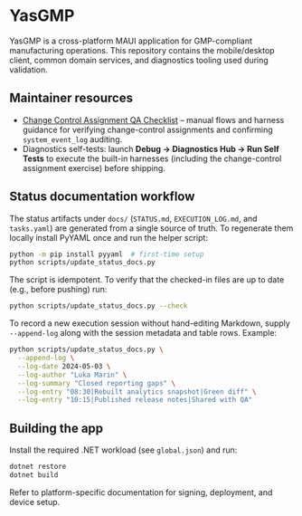 # YasGMP

YasGMP is a cross-platform MAUI application for GMP-compliant manufacturing operations. This repository
contains the mobile/desktop client, common domain services, and diagnostics tooling used during validation.

## Maintainer resources

- [Change Control Assignment QA Checklist](QA/ChangeControlAssignment.md) – manual flows and harness guidance for
  verifying change-control assignments and confirming `system_event_log` auditing.
- Diagnostics self-tests: launch **Debug → Diagnostics Hub → Run Self Tests** to execute the built-in harnesses
  (including the change-control assignment exercise) before shipping.

## Status documentation workflow

The status artifacts under `docs/` (`STATUS.md`, `EXECUTION_LOG.md`, and `tasks.yaml`) are generated from a single
source of truth. To regenerate them locally install PyYAML once and run the helper script:

```bash
python -m pip install pyyaml  # first-time setup
python scripts/update_status_docs.py
```

The script is idempotent. To verify that the checked-in files are up to date (e.g., before pushing) run:

```bash
python scripts/update_status_docs.py --check
```

To record a new execution session without hand-editing Markdown, supply `--append-log` along with the session
metadata and table rows. Example:

```bash
python scripts/update_status_docs.py \
  --append-log \
  --log-date 2024-05-03 \
  --log-author "Luka Marin" \
  --log-summary "Closed reporting gaps" \
  --log-entry "08:30|Rebuilt analytics snapshot|Green diff" \
  --log-entry "10:15|Published release notes|Shared with QA"
```

## Building the app

Install the required .NET workload (see `global.json`) and run:

```bash
dotnet restore
dotnet build
```

Refer to platform-specific documentation for signing, deployment, and device setup.
